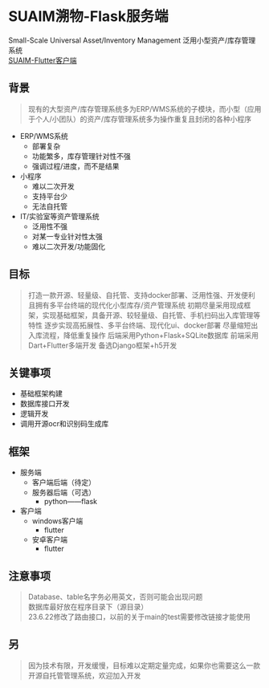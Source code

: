 # SUAIM溯物-Flask服务端
Small-Scale Universal Asset/Inventory Management 泛用小型资产/库存管理系统<br>
[SUAIM-Flutter客户端](https://github.com/tdccj/SUAIM-Flutter)

## 背景
> 现有的大型资产/库存管理系统多为ERP/WMS系统的子模块，而小型（应用于个人/小团队）的资产/库存管理系统多为操作重复且封闭的各种小程序

- ERP/WMS系统
   - 部署复杂
   - 功能繁多，库存管理针对性不强
   - 强调过程/进度，而不是结果
- 小程序
   - 难以二次开发
   - 支持平台少
   - 无法自托管
- IT/实验室等资产管理系统
   - 泛用性不强
   - 对某一专业针对性太强
   - 难以二次开发/功能固化
## 目标
> 打造一款开源、轻量级、自托管、支持docker部署、泛用性强、开发便利且拥有多平台终端的现代化小型库存/资产管理系统
> 初期尽量采用现成框架，实现基础框架，具备开源、较轻量级、自托管、手机扫码出入库管理等特性
> 逐步实现高拓展性、多平台终端、现代化ui、docker部署
> 尽量缩短出入库流程，降低重复操作
> 后端采用Python+Flask+SQLite数据库
> 前端采用Dart+Flutter多端开发
> 备选Django框架+h5开发


## 关键事项

- 基础框架构建
- 数据库接口开发
- 逻辑开发
- 调用开源ocr和识别码生成库

## 框架
- 服务端
   - 客户端后端（待定）
   - 服务器后端（可选）
      - python——flask
- 客户端
   - windows客户端
      - flutter
   - 安卓客户端
      - flutter

## 注意事项
> Database、table名字务必用英文，否则可能会出现问题<br>
> 数据库最好放在程序目录下（源目录）<br>
> 23.6.22修改了路由接口，以前的关于main的test需要修改链接才能使用
## 另
> 因为技术有限，开发缓慢，目标难以定期定量完成，如果你也需要这么一款开源自托管管理系统，欢迎加入开发


